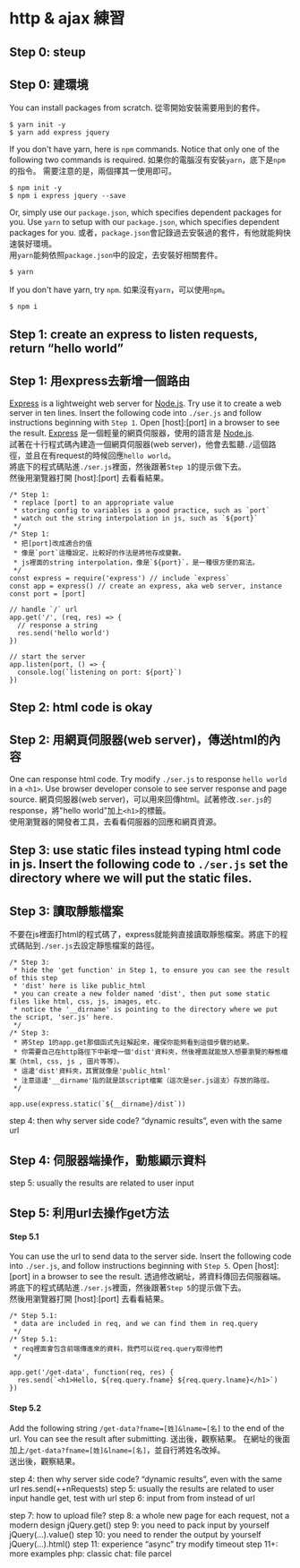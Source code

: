 # http & ajax 練習

## Step 0: steup
## Step 0: 建環境

You can install packages from scratch.
從零開始安裝需要用到的套件。

```
$ yarn init -y
$ yarn add express jquery
```

If you don't have yarn, here is `npm` commands.
Notice that only one of the following two commands is required.
如果你的電腦沒有安裝`yarn`，底下是`npm`的指令。
需要注意的是，兩個擇其一使用即可。

```
$ npm init -y
$ npm i express jquery --save
```

Or, simply use our `package.json`, which specifies dependent packages for you. 
Use `yarn` to setup with our `package.json`, which specifies dependent packages for you.
或者，`package.json`會記錄過去安裝過的套件，有他就能夠快速裝好環境。</br>
用`yarn`能夠依照`package.json`中的設定，去安裝好相關套件。

```
$ yarn
```

If you don't have yarn, try `npm`.
如果沒有`yarn`，可以使用`npm`。

```
$ npm i
```


## Step 1: create an express to listen requests, return “hello world”
## Step 1: 用express去新增一個路由

[Express](https://expressjs.com/) is a lightweight web server for [Node.js](https://nodejs.org/). Try use it to create a web server in ten lines. Insert the following code into `./ser.js` and follow instructions beginning with `Step 1`. Open [host]:[port] in a browser to see the result.
[Express](https://expressjs.com/) 是一個輕量的網頁伺服器，使用的語言是 [Node.js](https://nodejs.org/). </br>
試著在十行程式碼內建造一個網頁伺服器(web server)，他會去監聽`./`這個路徑，並且在有request的時候回應`hello world`。</br>
將底下的程式碼貼進`./ser.js`裡面，然後跟著`Step 1`的提示做下去。</br>
然後用瀏覽器打開 [host]:[port] 去看看結果。

```
/* Step 1:
 * replace [port] to an appropriate value
 * storing config to variables is a good practice, such as `port`
 * watch out the string interpolation in js, such as `${port}`
 */
/* Step 1:
 * 把[port]改成適合的值
 * 像是`port`這種設定，比較好的作法是將他存成變數。
 * js裡面的string interpolation，像是`${port}`，是一種很方便的寫法。
 */
const express = require('express') // include `express`
const app = express() // create an express, aka web server, instance
const port = [port]

// handle `/` url
app.get('/', (req, res) => {
  // response a string
  res.send('hello world')
})

// start the server
app.listen(port, () => {
  console.log(`listening on port: ${port}`)
})
```

## Step 2: html code is okay
## Step 2: 用網頁伺服器(web server)，傳送html的內容

One can response html code. Try modify `./ser.js` to response `hello world` in a `<h1>`. Use browser developer console to see server response and page source.
網頁伺服器(web server)，可以用來回傳html。試著修改`.ser.js`的response，將"hello world"加上`<h1>`的標籤。</br>
使用瀏覽器的開發者工具，去看看伺服器的回應和網頁資源。

## Step 3: use static files instead typing html code in js. Insert the following code to `./ser.js` set the directory where we will put the static files.
## Step 3: 讀取靜態檔案

不要在js裡面打html的程式碼了，express就能夠直接讀取靜態檔案。將底下的程式碼貼到`./ser.js`去設定靜態檔案的路徑。

```
/* Step 3:
 * hide the 'get function' in Step 1, to ensure you can see the result of this step 
 * 'dist' here is like public_html
 * you can create a new folder named 'dist', then put some static files like html, css, js, images, etc.
 * notice the '__dirname' is pointing to the directory where we put the script, 'ser.js' here.
 */
/* Step 3:
 * 將Step 1的app.get那個函式先註解起來，確保你能夠看到這個步驟的結果。
 * 你需要自己在http路徑下中新增一個'dist'資料夾，然後裡面就能放入想要瀏覽的靜態檔案（html, css, js , 圖片等等）。
 * 這邊'dist'資料夾，其實就像是'public_html'
 * 注意這邊'__dirname'指的就是該script檔案（這次是ser.js這支）存放的路徑。
 */

app.use(express.static(`${__dirname}/dist`))
```

step 4: then why server side code? “dynamic results”, even with the same url
## Step 4: 伺服器端操作，動態顯示資料

step 5: usually the results are related to user input
## Step 5: 利用url去操作get方法

#### Step 5.1
You can use the url to send data to the server side. Insert the following code into `./ser.js`, and follow instructions beginning with `Step 5`. Open [host]:[port] in a browser to see the result.
透過修改網址，將資料傳回去伺服器端。</br>
將底下的程式碼貼進`./ser.js`裡面，然後跟著`Step 5`的提示做下去。</br>
然後用瀏覽器打開 [host]:[port] 去看看結果。

```
/* Step 5.1:
 * data are included in req, and we can find them in req.query
 */
/* Step 5.1:
 * req裡面會包含前端傳進來的資料，我們可以從req.query取得他們
 */

app.get('/get-data', function(req, res) {
  res.send(`<h1>Hello, ${req.query.fname} ${req.query.lname}</h1>`)
})
```

#### Step 5.2
Add the following string `/get-data?fname=[姓]&lname=[名]` to the end of the url. You can see the result after submitting.
送出後，觀察結果。
在網址的後面加上`/get-data?fname=[姓]&lname=[名]`，並自行將姓名改掉。</br>
送出後，觀察結果。


step 4: then why server side code? “dynamic results”, even with the same url
res.send(++nRequests)
step 5: usually the results are related to user input
handle get, test with url
step 6: input from from instead of url
<form method=“get”>
step 7: how to upload file?
<form method=“post”>
step 8: a whole new page for each request, not a modern design
jQuery.get()
step 9: you need to pack input by yourself
jQuery(…).value()
step 10: you need to render the output by yourself
jQuery(…).html()
step 11: experience “async”
try modify timeout
step 11+: more examples
php: classic
chat: file
parcel
